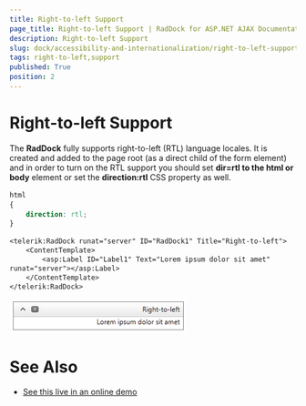 ```yaml
---
title: Right-to-left Support
page_title: Right-to-left Support | RadDock for ASP.NET AJAX Documentation
description: Right-to-left Support
slug: dock/accessibility-and-internationalization/right-to-left-support
tags: right-to-left,support
published: True
position: 2
---
```


# Right-to-left Support



The **RadDock** fully supports right-to-left (RTL) language locales. It is created and added to the page root (as a direct child of the form element) and in order to turn on the RTL support you should set **dir=rtl to the html or body** element or set the **direction:rtl** CSS property as well.

````CSS
html
{
    direction: rtl;
}
````



````ASP.NET
<telerik:RadDock runat="server" ID="RadDock1" Title="Right-to-left">
    <ContentTemplate>
        <asp:Label ID="Label1" Text="Lorem ipsum dolor sit amet" runat="server"></asp:Label>
    </ContentTemplate>
</telerik:RadDock>
````

![raddock-rtl-screenshot](images/raddock-rtl-screenshot.png)

# See Also

 * [See this live in an online demo](http://demos.telerik.com/aspnet-ajax/dock/examples/righttoleft/defaultcs.aspx)
